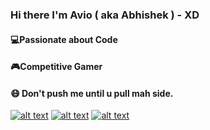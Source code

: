 

### Hi there I'm Avio ( aka Abhishek ) - XD

 #### 💻Passionate about Code
 #### 🎮Competitive Gamer
 #### 😷 Don't push me until u pull mah side.

<!-- Please don't remove this: Grab your social icons from https://github.com/carlsednaoui/gitsocial -->

<!-- display the social media buttons in your README -->

[![alt text][1.1]][1]
[![alt text][2.1]][2]
[![alt text][3.1]][3]


<!-- links to social media icons -->
<!-- no need to change these -->

<!-- icons with padding -->

[1.1]: http://i.imgur.com/tXSoThF.png (twitter icon with padding)
[2.1]: http://i.imgur.com/P3YfQoD.png (facebook icon with padding)
[3.1]: http://i.imgur.com/0o48UoR.png (github icon with padding)

<!-- icons without padding -->

[1.2]: http://i.imgur.com/wWzX9uB.png (twitter icon without padding)
[2.2]: http://i.imgur.com/fep1WsG.png (facebook icon without padding)
[3.2]: http://i.imgur.com/9I6NRUm.png (github icon without padding)

<!-- links to your social media accounts -->
<!-- update these accordingly -->

[1]: https://twitter.com/AvioAbhishekDas
[2]: https://www.facebook.com/profile.php?id=100007664220612
[3]: https://github.com/avioXD

<!-- Please don't remove this: Grab your social icons from https://github.com/carlsednaoui/gitsocial -->




